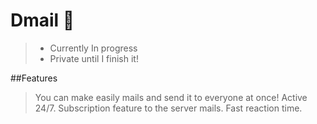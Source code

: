 # Dmail 🤖
> - Currently In progress
> - Private until I finish it!  
  
##Features
> You can make easily mails and send it to everyone at once!
> Active 24/7.
> Subscription feature to the server mails.
> Fast reaction time. 
